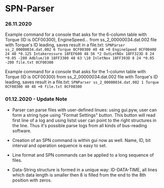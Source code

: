 # SPN-Parser

### 26.11.2020

Example command for a console that asks for the 6-column table with Torque (ID is 0CF00300), EngineSpeed... from ss_2_00000034.dat.002 file with Torque's ID leading, saves result in a file.txt: `SPNParser ss_2_00000034.dat.002 6 Torque 0CF00300 40 48 +0 EngineSpeed 0CF00400 24 40 *0.125 Intakeressure 18FEF600 48 56 *2 OutLetNOx 18FF323D 8 24 *0.05 -200 Adblue/10 18FF3300 48 63 \10 InletNox 18FF393D 8 24 *0.05 -200 file.txt 0CF00300`


Example command for a console that asks for the 1-column table with Torque (ID is 0CF00300) from ss_2_00000034.dat.002 file with Torque's ID leading, saves result in a file.txt: `SPNParser ss_2_00000034.dat.002 1 Torque 0CF00300 40 48 +0 file.txt 0CF00300`

### 01.12.2020 - Update Note

- Parser can parse files with user-defined linues: using gui.pyw, user can form a string type using "Format Settings" button. This button will read first line of a log and using listst user can point to the right structures in the line. Thus it's possible parse logs from all kinds of bus-reading software. 

- Creation of an SPN command is within gui now as well. Name, ID, bit interval and operation sequence is easy to set.

- Line format and SPN commands can be applied to a long sequence of files.

- Data-String structure is formed in a unique way: ID-DATA-TIME, all lines which data length is smaller then 8 is filled from the end to the 8th position with zeros.
